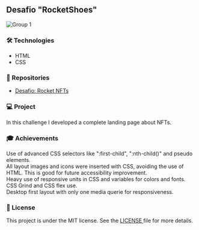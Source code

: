 <h2>Desafio "RocketShoes"</h2>

![Group 1](https://user-images.githubusercontent.com/73071973/154260405-3b5ce954-30fb-4a37-9205-bfcf5591966d.jpg)


<h3>🛠 Technologies</h3>
<ul>
  <li>HTML</li>
  <li>CSS</li>
</ul> 

<h3>🎨 Repositories</h3>
<ul>
  <li><a href="https://efficient-sloth-d85.notion.site/Desafio-Rocket-NFTs-3b5703b9f0e74cb19f34a8bfd14faacb">Desafio: Rocket NFTs</a></li>
</ul> 

<h3>💻 Project</h3>
<p>In this challenge I developed a complete landing page about NFTs.

<h3>🎓 Achievements</h3>
<p>Use of advanced CSS selectors like ":first-child", ":nth-child()" and pseudo elements.<br>
All layout images and icons were inserted with CSS, avoiding the use of HTML. This is good for future accessibility improvement.<br>
Heavy use of responsive units in CSS and variables for colors and fonts.<br>
CSS Grind and CSS flex use.<br>
Desktop first layout with only one media querie for responsiveness.</p>

<h3>📝 License</h3>
<p>This project is under the MIT license. See the <a href="https://github.com/lucasmdpereira/nlwtogether2020_origin/blob/main/LICENSE.md"> LICENSE </a> file for more details.<p>
